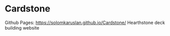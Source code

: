 # Cardstone

Github Pages: https://solomkaruslan.github.io/Cardstone/
Hearthstone deck building website
